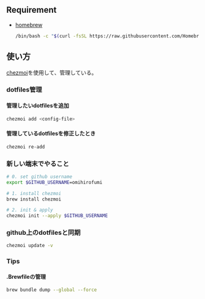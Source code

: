 ## Requirement
- [homebrew](https://brew.sh/)
    ```bash
    /bin/bash -c "$(curl -fsSL https://raw.githubusercontent.com/Homebrew/install/HEAD/install.sh)"
    ```

## 使い方
[chezmoi](https://github.com/twpayne/chezmoi)を使用して、管理している。

### dotfiles管理

#### 管理したいdotfilesを追加
```bash
chezmoi add <config-file>
```

#### 管理しているdotfilesを修正したとき
```bash
chezmoi re-add
```

### 新しい端末でやること
```bash
# 0. set github username 
export $GITHUB_USERNAME=omihirofumi
```


```bash
# 1. install chezmoi
brew install chezmoi

# 2. init & apply
chezmoi init --apply $GITHUB_USERNAME
```

### github上のdotfilesと同期
```bash
chezmoi update -v
```

### Tips
#### .Brewfileの管理
```bash
brew bundle dump --global --force 
```
